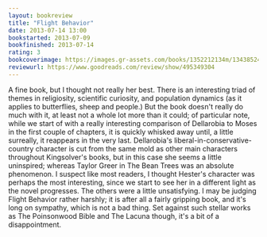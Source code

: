 ```yaml
---
layout: bookreview
title: "Flight Behavior"
date: 2013-07-14 13:00
bookstarted: 2013-07-09
bookfinished: 2013-07-14
rating: 3
bookcoverimage: https://images.gr-assets.com/books/1352212134m/13438524.jpg
reviewurl: https://www.goodreads.com/review/show/495349304
---
```


A fine book, but I thought not really her best. There is an interesting triad of themes in religiosity, scientific curiosity, and population dynamics (as it applies to butterflies, sheep and people.) But the book doesn't really do much with it, at least not a whole lot more than it could; of particular note, while we start of with a really interesting comparison of Dellarobia to Moses in the first couple of chapters, it is quickly whisked away until, a little surreally, it reappears in the very last. Dellarobia's liberal-in-conservative-country character is cut from the same mold as other main characters throughout Kingsolver's books, but in this case she seems a little uninspired; whereas Taylor Greer in The Bean Trees was an absolute phenomenon. I suspect like most readers, I thought Hester's character was perhaps the most interesting, since we start to see her in a different light as the novel progresses. The others were a little unsatisfying. I may be judging Flight Behavior rather harshly; it is after all a fairly gripping book, and it's long on sympathy, which is not a bad thing. Set against such stellar works as The Poinsonwood Bible and The Lacuna though, it's a bit of a disappointment.